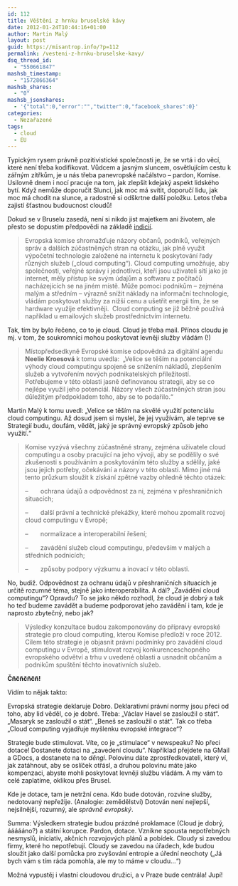 ```yaml
---
id: 112
title: Věštění z hrnku bruselské kávy
date: 2012-01-24T10:44:16+01:00
author: Martin Malý
layout: post
guid: https://misantrop.info/?p=112
permalink: /vesteni-z-hrnku-bruselske-kavy/
dsq_thread_id:
  - "550661847"
mashsb_timestamp:
  - "1572866364"
mashsb_shares:
  - "0"
mashsb_jsonshares:
  - '{"total":0,"error":"","twitter":0,"facebook_shares":0}'
categories:
  - Nezařazené
tags:
  - cloud
  - EU
---
```

Typickým rysem právně pozitivistické společnosti je, že se vrtá i do věcí, které není třeba kodifikovat. Vůdcem a jasným sluncem, osvětlujícím cestu k zářným zítřkům, je u nás třeba panevropské načálstvo &#8211; pardon, Komise. Usilovně dnem i nocí pracuje na tom, jak zlepšit kdejaký aspekt lidského bytí. Když nemůže doporučit Slunci, jak moc má svítit, doporučí lidu, jak moc má chodit na slunce, a radostně si odškrtne další položku. Letos třeba zajistí šťastnou budoucnost cloudů!

<!--more-->

Dokud se v Bruselu zasedá, není si nikdo jist majetkem ani životem, ale přesto se dopustím předpovědi na základě [indicií](https://ec.europa.eu/ceskarepublika/press/press_releases/11_575_cs.htm).

> Evropská komise shromažďuje názory občanů, podniků, veřejných správ a dalších zúčastněných stran na otázku, jak plně využít výpočetní technologie založené na internetu k poskytování řady různých služeb („cloud computing“). Cloud computing umožňuje, aby společnosti, veřejné správy i jednotlivci, kteří jsou uživateli sítí jako je internet, měly přístup ke svým údajům a softwaru z počítačů nacházejících se na jiném místě. Může pomoci podnikům – zejména malým a středním – výrazně snížit náklady na informační technologie, vládám poskytovat služby za nižší cenu a ušetřit energii tím, že se hardware využije efektivněji.  Cloud computing se již běžně používá například u emailových služeb prostřednictvím internetu.

Tak, tím by bylo řečeno, co to je cloud. Cloud je třeba mail. Přínos cloudu je mj. v tom, že soukromníci mohou poskytovat levněji služby vládám (!)

> Místopředsedkyně Evropské komise odpovědná za digitální agendu **Neelie Kroesová** k tomu uvedla:  „Velice se těším na potenciální výhody cloud computingu spojené se snížením nákladů, zlepšením služeb a vytvořením nových podnikatelských příležitostí.  Potřebujeme v této oblasti jasně definovanou strategii, aby se co nejlépe využil jeho potenciál. Názory všech zúčastněných stran jsou důležitým předpokladem toho, aby se to podařilo.“

Martin Malý k tomu uvedl: &#8222;Velice se těším na skvělé využití potenciálu cloud computingu. Až dosud jsem si myslel, že jej využívám, ale teprve se Strategií budu, doufám, vědět, jaký je správný evropský způsob jeho využití.&#8220;

> Komise vyzývá všechny zúčastněné strany, zejména uživatele cloud computingu a osoby pracující na jeho vývoji, aby se podělily o své zkušenosti s používáním a poskytováním této služby a sdělily, jaké jsou jejich potřeby, očekávání a názory v této oblasti. Mimo jiné má tento průzkum sloužit k získání zpětné vazby ohledně těchto otázek:
> 
> &#8211;       ochrana údajů a odpovědnost za ni, zejména v přeshraničních situacích;
> 
> &#8211;       další právní a technické překážky, které mohou zpomalit rozvoj cloud computingu v Evropě;
> 
> &#8211;       normalizace a interoperabilní řešení;
> 
> &#8211;       zavádění služeb cloud computingu, především v malých a středních podnicích;
> 
> &#8211;       způsoby podpory výzkumu a inovací v této oblasti.

No, budiž. Odpovědnost za ochranu údajů v přeshraničních situacích je určitě rozumné téma, stejně jako interoperabilita. A dál? &#8222;Zavádění cloud computingu&#8220;? Opravdu? To se jako někdo rozhodl, že cloud je dobrý a tak ho teď budeme zavádět a budeme podporovat jeho zavádění i tam, kde je naprosto zbytečný, nebo jak?

> Výsledky konzultace budou zakomponovány do přípravy evropské strategie pro cloud computing, kterou Komise předloží v roce 2012. Cílem této strategie je objasnit právní podmínky pro zavádění cloud computingu v Evropě, stimulovat rozvoj konkurenceschopného evropského odvětví a trhu v uvedené oblasti a usnadnit občanům a podnikům spuštění těchto inovativních služeb.

**Čňčňčňčň!**

Vidím to nějak takto:

Evropská strategie deklaruje Dobro. Deklarativní právní normy jsou přeci od toho, aby lid věděl, co je dobré. Třeba: &#8222;Václav Havel se zasloužil o stát&#8220;. &#8222;Masaryk se zasloužil o stát&#8220;. &#8222;Beneš se zasloužil o stát&#8220;. Tak co třeba &#8222;Cloud computing vyjadřuje myšlenku evropské integrace&#8220;?

Strategie bude stimulovat. Víte, co je &#8222;stimulace&#8220; v newspeaku? No přeci dotace! Dostanete dotaci na &#8222;zavedení cloudu&#8220;. Například přejdete na GMail a GDocs, a dostanete na to _děngi_. Polovinu dáte zprostředkovateli, který ví, jak zatáhnout, aby se oslíček otřásl, a druhou polovinu máte jako kompenzaci, abyste mohli poskytovat levněji službu vládám. A my vám to celé zaplatíme, oklikou přes Brusel.

Kde je dotace, tam je netržní cena. Kdo bude dotován, rozvine služby, nedotovaný nepřežije. (Analogie: zemědělství) Dotován není nejlepší, nejsilnější, rozumný, ale _správně evropský_.

Summa: Výsledkem strategie budou prázdné proklamace (Cloud je dobrý, áááááno?) a státní korupce. Pardon, dotace. Vznikne spousta nepotřebných nesmyslů, iniciativ, akčních rozvojových plánů a pobídek. Cloudy si zavedou firmy, které ho nepotřebují. Cloudy se zavedou na úřadech, kde budou sloužit jako další pomůcka pro zvyšování entropie a úřední neochoty (&#8222;Já bych vám s tím ráda pomohla, ale my to máme v cloudu&#8230;&#8220;)

Možná vypustěj i vlastní cloudovou družici, a v Praze bude centrála! Jupí!
